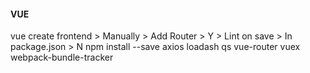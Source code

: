 

#### VUE
vue create frontend > Manually > Add Router > Y > Lint on save > In package.json > N
npm install --save axios loadash qs vue-router vuex webpack-bundle-tracker

